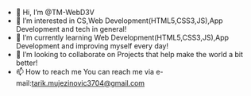 - 👋 Hi, I’m @TM-WebD3V
- 👀 I’m interested in CS,Web Development(HTML5,CSS3,JS),App Development and tech in general!
- 🌱 I’m currently learning Web Development(HTML5,CSS3,JS),App Development and improving myself every day!
- 💞️ I’m looking to collaborate on Projects that help make the world a bit better!
- 📫 How to reach me You can reach me via e-mail:tarik.mujezinovic3704@gmail.com

<!---
TM-WebD3V/TM-WebD3V is a ✨ special ✨ repository because its `README.md` (this file) appears on your GitHub profile.
You can click the Preview link to take a look at your changes.
--->
